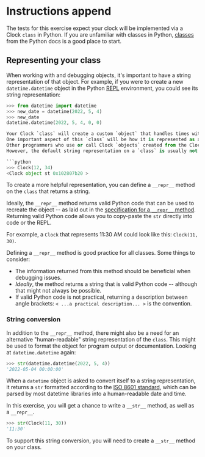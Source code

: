 # Instructions append

The tests for this exercise expect your clock will be implemented via a Clock `class` in Python.
If you are unfamiliar with classes in Python, [classes][classes in python] from the Python docs is a good place to start.
## Representing your class

When working with and debugging objects, it's important to have a string representation of that object.
For example, if you were to create a new `datetime.datetime` object in the Python [REPL][REPL] environment, you could see its string representation:

```python
>>> from datetime import datetime
>>> new_date = datetime(2022, 5, 4)
>>> new_date
datetime.datetime(2022, 5, 4, 0, 0)

Your Clock `class` will create a custom `object` that handles times without dates.
One important aspect of this `class` will be how it is represented as a _string_.
Other programmers who use or call Clock `objects` created from the Clock `class` will refer to this string representation for debugging and other activities.  
However, the default string representation on a `class` is usually not very helpful.

```python
>>> Clock(12, 34)
<Clock object st 0x102807b20 >
```

To create a more helpful representation, you can define a `__repr__` method on the `class` that returns a string.

Ideally, the `__repr__` method returns valid Python code that can be used to recreate the object -- as laid out in the [specification for a `__repr__` method][repr-docs].
Returning valid Python code allows you to copy-paste the `str` directly into code or the REPL.

For example, a `Clock` that represents 11:30 AM could look like this: `Clock(11, 30)`.

Defining a `__repr__` method is good practice for all classes.
Some things to consider:

- The information returned from this method should be beneficial when debugging issues.
- _Ideally_, the method returns a string that is valid Python code -- although that might not always be possible.
- If valid Python code is not practical, returning a description between angle brackets: `< ...a practical description... >` is the convention.


### String conversion

In addition to the `__repr__` method, there might also be a need for an alternative "human-readable" string representation of the `class`.
This might be used to format the object for program output or documentation.
Looking at `datetime.datetime` again:

```python
>>> str(datetime.datetime(2022, 5, 4))
'2022-05-04 00:00:00'
```

When a `datetime` object is asked to convert itself to a string representation, it returns a `str` formatted according to the [ISO 8601 standard][ISO 8601], which can be parsed by most datetime libraries into a human-readable date and time.

In this exercise, you will get a chance to write a `__str__` method, as well as a `__repr__`.

```python
>>> str(Clock(11, 30))
'11:30'
```

To support this string conversion, you will need to create a `__str__` method on your class.

[repr-docs]: https://docs.python.org/3/reference/datamodel.html#object.__repr__
[classes in python]: https://docs.python.org/3/tutorial/classes.html
[REPL]: https://pythonprogramminglanguage.com/repl/
[ISO 8601]: https://www.iso.org/iso-8601-date-and-time-format.html


